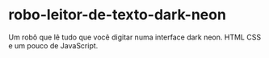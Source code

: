 # robo-leitor-de-texto-dark-neon
Um robô que lê tudo que você digitar numa interface dark neon. HTML CSS e um pouco de JavaScript.
